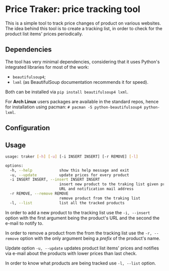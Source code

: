 # Price Traker: price tracking tool
This is a simple tool to track price changes of product on various websites.
The idea behind this tool is to create a tracking list, in order to check for
the product list items' prices periodically.

## Dependencies
The tool has very minimal dependencies, considering that it uses Python's
integrated libraries for most of the work:
- `beautifulsoup4`;
- `lxml` (as BeautifulSoup documentation recommends it for speed).

Both can be installed via `pip install beautifulsoup4 lxml`.

For **Arch Linux** users packages are available in the standard repos, hence
for installation using pacman: `# pacman -S python-beautifulsoup4 python-lxml`.

## Configuration

## Usage
```sh
usage: traker [-h] [-u] [-i INSERT INSERT] [-r REMOVE] [-l]

options:
  -h, --help            show this help message and exit
  -u, --update          update prices for every product
  -i INSERT INSERT, --insert INSERT INSERT
                        insert new product to the traking list given product
                        URL and notification mail address
  -r REMOVE, --remove REMOVE
                        remove product from the traking list
  -l, --list            list all the tracked products
```

In order to add a new product to the tracking list use the `-i, --insert`
option with the first argument being the product's URL and the second the
e-mail to notify to.

In order to remove a product from the from the tracking list use the `-r,
--remove` option with the only argument being a _prefix_ of the product's
name.

Update option `-u, --update` updates product list items' prices and notifies
via e-mail about the products with lower prices than last check.

In order to know what products are being tracked use `-l, --list` option.
